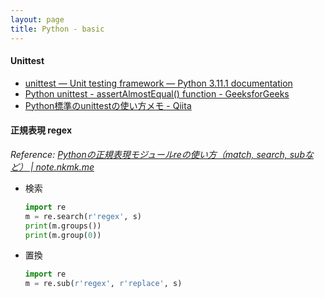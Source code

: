 ```yaml
---
layout: page
title: Python - basic
---
```


#### Unittest
* [unittest — Unit testing framework — Python 3.11.1 documentation](https://docs.python.org/3/library/unittest.html#command-line-interface)
* [Python unittest - assertAlmostEqual() function - GeeksforGeeks](https://www.geeksforgeeks.org/python-unittest-assertalmostequal-function/)
* [Python標準のunittestの使い方メモ - Qiita](https://qiita.com/aomidro/items/3e3449fde924893f18ca)

#### 正規表現 regex
*Reference: [Pythonの正規表現モジュールreの使い方（match, search, subなど） &#124; note.nkmk.me](https://note.nkmk.me/python-re-match-search-findall-etc/)*

* 検索
    ```python
    import re 
    m = re.search(r'regex', s)
    print(m.groups())
    print(m.group(0))
    ```
* 置換
    ```python
    import re 
    m = re.sub(r'regex', r'replace', s)
    ```

